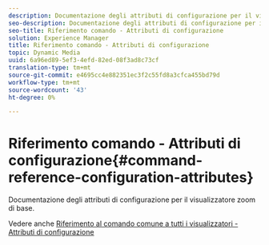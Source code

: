 ```yaml
---
description: Documentazione degli attributi di configurazione per il visualizzatore zoom di base.
seo-description: Documentazione degli attributi di configurazione per il visualizzatore zoom di base.
seo-title: Riferimento comando - Attributi di configurazione
solution: Experience Manager
title: Riferimento comando - Attributi di configurazione
topic: Dynamic Media
uuid: 6a96ed89-5ef3-4efd-82ed-08f3ad8c73cf
translation-type: tm+mt
source-git-commit: e4695cc4e882351ec3f2c55fd8a3cfca455bd79d
workflow-type: tm+mt
source-wordcount: '43'
ht-degree: 0%

---
```



# Riferimento comando - Attributi di configurazione{#command-reference-configuration-attributes}

Documentazione degli attributi di configurazione per il visualizzatore zoom di base.

<!--<a id="section_F52FF0F139604447A870ABE6E1C03444"></a>-->

Vedere anche [Riferimento al comando comune a tutti i visualizzatori - Attributi di configurazione](../../../r-html5-viewer-20-cmdref-configattrib/r-html5-viewer-20-cmdref-configattrib.md#concept-850e0f2c49b949deb7cfbfd330d329bd)
